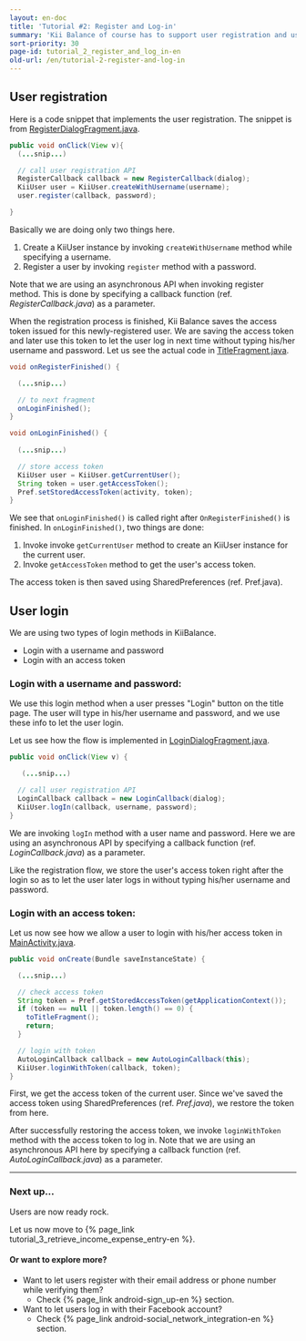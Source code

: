 ```yaml
---
layout: en-doc
title: 'Tutorial #2: Register and Log-in'
summary: 'Kii Balance of course has to support user registration and user login. &nbsp;Many users do not like typing their username and password again and again, so allowing them to login without any username and password would be great.  Let us explore how easy we can realize these with Kii Cloud.'
sort-priority: 30
page-id: tutorial_2_register_and_log_in-en
old-url: /en/tutorial-2-register-and-log-in
---
```

## User registration

Here is a code snippet that implements the user registration.  The snippet is from [RegisterDialogFragment.java](https://github.com/KiiPlatform/KiiBalance-Android/blob/master/src/com/kii/sample/balance/title/RegistrationDialogFragment.java#L117).

```java
public void onClick(View v){
  (...snip...)

  // call user registration API
  RegisterCallback callback = new RegisterCallback(dialog);
  KiiUser user = KiiUser.createWithUsername(username);
  user.register(callback, password);

}
```

Basically we are doing only two things here.

1. Create a KiiUser instance by invoking `createWithUsername` method while specifying a username.
2. Register a user by invoking `register` method with a password.

Note that we are using an asynchronous API when invoking register method.  This is done by specifying a callback function (ref. *RegisterCallback.java*) as a parameter.

When the registration process is finished, Kii Balance saves the access token
issued for this newly-registered user.  We are saving the access token and
later use this token to let the user log in next time without typing his/her
username and password.  Let us see the actual code in
[TitleFragment.java](https://github.com/KiiPlatform/KiiBalance-Android/blob/master/src/com/kii/sample/balance/title/TitleFragment.java#L78).

```java
void onRegisterFinished() {

  (...snip...)

  // to next fragment
  onLoginFinished();
}

void onLoginFinished() {
  
  (...snip...)

  // store access token
  KiiUser user = KiiUser.getCurrentUser();
  String token = user.getAccessToken();
  Pref.setStoredAccessToken(activity, token);
}
```

We see that `onLoginFinished()` is called right after `OnRegisterFinished()` is finished.  In `onLoginFinished()`, two things are done:

1. Invoke invoke `getCurrentUser` method to create an KiiUser instance for the current user.
2. Invoke `getAccessToken` method to get the user's access token.

The access token is then saved using SharedPreferences (ref. Pref.java). 

## User login

We are using two types of login methods in KiiBalance.

* Login with a username and password
* Login with an access token

### Login with a username and password:

We use this login method when a user presses "Login" button on the title page.  The user will type in his/her username and password, and we use these info to let the user login.  

Let us see how the flow is implemented in [LoginDialogFragment.java](https://github.com/KiiPlatform/KiiBalance-Android/blob/master/src/com/kii/sample/balance/title/LoginDialogFragment.java#L117).

```java
public void onClick(View v) {

   (...snip...)

  // call user registration API
  LoginCallback callback = new LoginCallback(dialog);
  KiiUser.logIn(callback, username, password);
}
```

We are invoking `logIn` method with a user name and password.  Here we are using an asynchronous API by specifying a callback function (ref. *LoginCallback.java*) as a parameter.

Like the registration flow, we store the user's access token right after the login so as to let the user later logs in without typing his/her username and password.

### Login with an access token:

Let us now see how we allow a user to login with his/her access token in 
[MainActivity.java](https://github.com/KiiPlatform/KiiBalance-Android/blob/master/src/com/kii/sample/balance/MainActivity.java#L57).

```java
public void onCreate(Bundle saveInstanceState) {

  (...snip...)

  // check access token
  String token = Pref.getStoredAccessToken(getApplicationContext());
  if (token == null || token.length() == 0) {
    toTitleFragment();
    return;
  }

  // login with token
  AutoLoginCallback callback = new AutoLoginCallback(this);
  KiiUser.loginWithToken(callback, token);
}
```

First, we get the access token of the current user.  Since we've saved the access token using SharedPreferences (ref. *Pref.java*), we restore the token from here.

After successfully restoring the access token, we invoke `loginWithToken` method with the access token to log in.  Note that we are using an asynchronous API here by specifying a callback function (ref. *AutoLoginCallback.java*) as a parameter.

----

### Next up...

Users are now ready rock.

Let us now move to {% page_link tutorial_3_retrieve_income_expense_entry-en %}.

#### Or want to explore more?

* Want to let users register with their email address or phone number while verifying them?
  * Check {% page_link android-sign_up-en %} section.
* Want to let users log in with their Facebook account?
  * Check {% page_link android-social_network_integration-en %} section.
